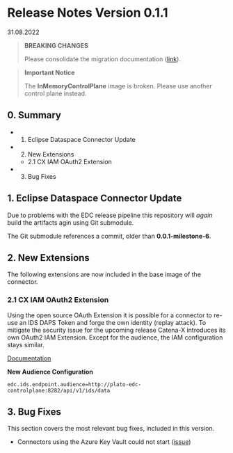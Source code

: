 # Release Notes Version 0.1.1
31.08.2022


> **BREAKING CHANGES**
> 
> Please consolidate the migration documentation ([link](../migration/Version_0.1.0_0.1.1.md)).

> **Important Notice**
>
> The **InMemoryControlPlane** image is broken. Please use another control plane instead.

## 0. Summary

- 1. Eclipse Dataspace Connector Update
- 2. New Extensions
  - 2.1 CX IAM OAuth2 Extension
- 3. Bug Fixes

## 1. Eclipse Dataspace Connector Update

Due to problems with the EDC release pipeline this repository will _again_ build the artifacts agin using Git submodule.

The Git submodule references a commit, older than **0.0.1-milestone-6**.

## 2. New Extensions

The following extensions are now included in the base image of the connector.

### 2.1 CX IAM OAuth2 Extension

Using the open source OAuth Extension it is possible for a connector to re-use an IDS DAPS Token and forge the own identity (replay attack). To mitigate the security issue for the upcoming release Catena-X introduces its own OAuth2 IAM Extension. Except for the audience, the IAM configuration stays similar.

[Documentation](../../edc-extensions/cx-oauth2/README.md)


**New Audience Configuration**

```
edc.ids.endpoint.audience=http://plato-edc-controlplane:8282/api/v1/ids/data
```

## 3. Bug Fixes

This section covers the most relevant bug fixes, included in this version.

- Connectors using the Azure Key Vault could not start ([issue](https://github.com/eclipse-dataspaceconnector/DataSpaceConnector/issues/1892))
